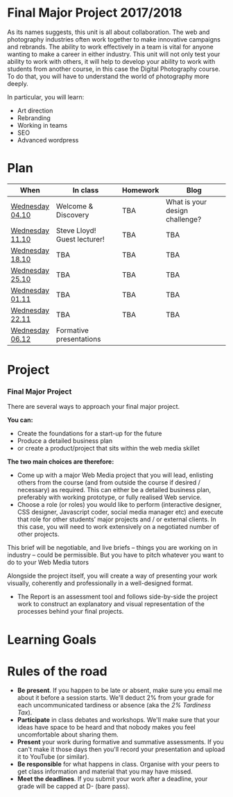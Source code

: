# Final Major Project 2017/2018

As its names suggests, this unit is all about collaboration. The web and photography industries often work together to make innovative campaigns and rebrands. The ability to work effectively in a team is vital for anyone wanting to make a career in either industry. This unit will not only test your ability to work with others, it will help to develop your ability to work with students from another course, in this case the Digital Photography course. To do that, you will have to understand the world of photography more deeply.


In particular, you will learn: 

* Art direction
* Rebranding 
* Working in teams 
* SEO 
* Advanced wordpress 

# Plan

When | In class | Homework | Blog 
---- | -------- | -------- | ----
[Wednesday<br>04.10](sessions/01)| Welcome & Discovery | TBA | What is your design challenge? 
[Wednesday<br>11.10](sessions/02)| Steve Lloyd! Guest lecturer! | TBA | TBA
[Wednesday<br>18.10](sessions/03)| TBA | TBA | TBA
[Wednesday<br>25.10](sessions/04)| TBA | TBA | TBA
[Wednesday<br>01.11](sessions/05)| TBA | TBA | TBA
[Wednesday<br>22.11](sessions/06)| TBA | TBA | TBA
[Wednesday<br>06.12](sessions/07)| Formative presentations

# Project

### Final Major Project 

There are several ways to approach your final major project. 

**You can:**

* Create the foundations for a start-up for the future 
* Produce a detailed business plan 
* or create a product/project that sits within the web media skillet

**The two main choices are therefore:**

* Come up with a major Web Media project that you will lead, enlisting others from the course (and from outside the course if desired / necessary) as required. This can either be a detailed business plan, preferably with working prototype, or fully realised Web service.
* Choose a role (or roles) you would like to perform (interactive designer, CSS designer, Javascript coder, social media manager etc) and execute that role for other students’ major projects and / or external clients. In this case, you will need to work extensively on a negotiated number of other projects.

This brief will be negotiable, and live briefs – things you are working on in industry – could be permissible. But you have to pitch whatever you want to do to your Web Media tutors

Alongside the project itself, you will create a way of presenting your work visually, coherently and professionally in a well-designed format. 

* The Report is an assessment tool and follows side-by-side the project work to construct an explanatory and visual representation of the processes behind your final projects.


# Learning Goals 

# Rules of the road

* **Be present**. If you happen to be late or absent, make sure you email me about it before a session starts. We'll deduct 2% from your grade for each uncommunicated tardiness or absence (aka the *2% Tardiness Tax*).
* **Participate** in class debates and workshops. We'll make sure that your ideas have space to be heard and that nobody makes you feel uncomfortable about sharing them.
* **Present** your work during formative and summative assessments. If you can't make it those days then you'll record your presentation and upload it to YouTube (or similar).
* **Be responsible** for what happens in class. Organise with your peers to get class information and material that you may have missed.
* **Meet the deadlines**. If you submit your work after a deadline, your grade will be capped at D- (bare pass).